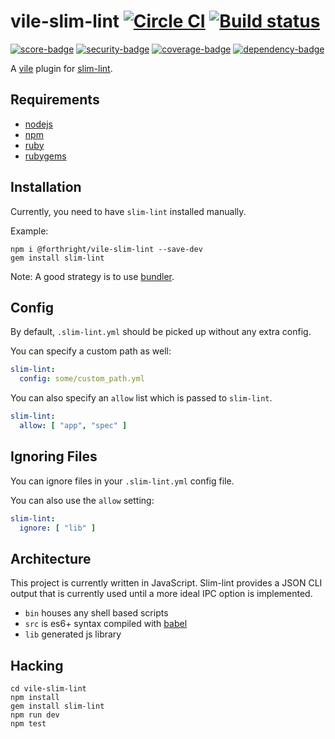 # vile-slim-lint [![Circle CI](https://circleci.com/gh/forthright/vile-slim-lint.svg?style=svg&circle-token=1f9abaf70a595024e47e9f5163e4bc7cca2a4fad)](https://circleci.com/gh/forthright/vile-slim-lint) [![Build status](https://ci.appveyor.com/api/projects/status/mfb65fn2i8dc70xc/branch/master?svg=true)](https://ci.appveyor.com/project/brentlintner/vile-slim-lint/branch/master)

[![score-badge](https://vile.io/brentlintner/vile-slim-lint/badges/score?token=uFywUmzZfbg6UboLzn6R)](https://vile.io/brentlintner/vile-slim-lint) [![security-badge](https://vile.io/brentlintner/vile-slim-lint/badges/security?token=uFywUmzZfbg6UboLzn6R)](https://vile.io/brentlintner/vile-slim-lint) [![coverage-badge](https://vile.io/brentlintner/vile-slim-lint/badges/coverage?token=uFywUmzZfbg6UboLzn6R)](https://vile.io/brentlintner/vile-slim-lint) [![dependency-badge](https://vile.io/brentlintner/vile-slim-lint/badges/dependency?token=uFywUmzZfbg6UboLzn6R)](https://vile.io/brentlintner/vile-slim-lint)

A [vile](https://vile.io) plugin for [slim-lint](https://github.com/sds/slim-lint).

## Requirements

- [nodejs](http://nodejs.org)
- [npm](http://npmjs.org)
- [ruby](http://ruby-lang.org)
- [rubygems](http://rubygems.org)

## Installation

Currently, you need to have `slim-lint` installed manually.

Example:

    npm i @forthright/vile-slim-lint --save-dev
    gem install slim-lint

Note: A good strategy is to use [bundler](http://bundler.io).

## Config

By default, `.slim-lint.yml` should be picked up without any
extra config.

You can specify a custom path as well:

```yml
slim-lint:
  config: some/custom_path.yml
```

You can also specify an `allow` list which is passed to `slim-lint`.

```yml
slim-lint:
  allow: [ "app", "spec" ]
```

## Ignoring Files

You can ignore files in your `.slim-lint.yml` config file.

You can also use the `allow` setting:

```yml
slim-lint:
  ignore: [ "lib" ]
```

## Architecture

This project is currently written in JavaScript. Slim-lint provides
a JSON CLI output that is currently used until a more ideal
IPC option is implemented.

- `bin` houses any shell based scripts
- `src` is es6+ syntax compiled with [babel](https://babeljs.io)
- `lib` generated js library

## Hacking

    cd vile-slim-lint
    npm install
    gem install slim-lint
    npm run dev
    npm test
